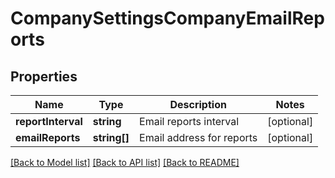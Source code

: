 # CompanySettingsCompanyEmailReports

## Properties
Name | Type | Description | Notes
------------ | ------------- | ------------- | -------------
**reportInterval** | **string** | Email reports interval | [optional] 
**emailReports** | **string[]** | Email address for reports | [optional] 

[[Back to Model list]](../README.md#documentation-for-models) [[Back to API list]](../README.md#documentation-for-api-endpoints) [[Back to README]](../README.md)


